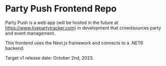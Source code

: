 # Party Push Frontend Repo

Party Push is a web app (will be hosted in the future at https://www.livepartytracker.com) in development that crowdsources party and event management.

This frontend uses the Next.js framework and connects to a .NET6 backend.

Target v1 release date: October 2nd, 2023.

